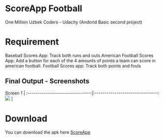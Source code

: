 # ScoreApp Football
One Million Uzbek Coders - Udacity (Andorid Basic second project)


# Requirement
Baseball Scores App: Track both runs and outs
American Football Scores App: Add a button for each of the 4 amounts of points a team can score in american football.
Football Scores app: Track both points and fouls

## Final Output - Screenshots

Screen 1                          |
:--------------------------------:|:--------------------------------:
![](file/screen)  |


# Download
You can download the apk here [ScoreApp](file/app-debug)

